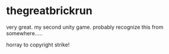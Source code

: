 # thegreatbrickrun
very great. my second unity game. probably recognize this from somewhere.....

horray to copyright strike!
